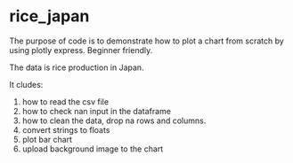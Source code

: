 # rice_japan

The purpose of code is to demonstrate how to plot a chart from scratch by using plotly express. Beginner friendly.

The data is rice production in Japan.

It cludes:

1. how to read the csv file
2. how to check nan input in the dataframe
3. how to clean the data, drop na rows and columns.
4. convert strings to floats 
5. plot bar chart
6. upload background image to the chart
